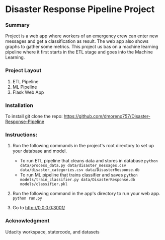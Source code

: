 # Disaster Response Pipeline Project

### Summary
Project is a web app where workers of an emergency crew can enter new messages and get a classification as result. The web app also shows graphs to gather some metrics. This project us bas on a machine learning pipeline where it first starts in the ETL stage and goes into the Machine Learning.


### Project Layout
1. ETL Pipeline
2. ML Pipeline
3. Flask Web App

### Installation
To install git clone the repo:
https://github.com/dmoreno757/Disaster-Response-Pipeline

### Instructions:
1. Run the following commands in the project's root directory to set up your database and model.

    - To run ETL pipeline that cleans data and stores in database
        `python data/process_data.py data/disaster_messages.csv data/disaster_categories.csv data/DisasterResponse.db`
    - To run ML pipeline that trains classifier and saves
        `python models/train_classifier.py data/DisasterResponse.db models/classifier.pkl`

2. Run the following command in the app's directory to run your web app.
    `python run.py`

3. Go to http://0.0.0.0:3001/

### Acknowledgment
Udacity workspace, statercode, and datasets
